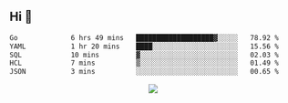 ## Hi 👋

<!--START_SECTION:waka-->

```txt
Go             6 hrs 49 mins   ███████████████████▓░░░░░   78.92 %
YAML           1 hr 20 mins    ████░░░░░░░░░░░░░░░░░░░░░   15.56 %
SQL            10 mins         ▓░░░░░░░░░░░░░░░░░░░░░░░░   02.03 %
HCL            7 mins          ▒░░░░░░░░░░░░░░░░░░░░░░░░   01.49 %
JSON           3 mins          ░░░░░░░░░░░░░░░░░░░░░░░░░   00.65 %
```

<!--END_SECTION:waka-->

<p align="center">
  <a href="https://wakatime.com/@d93f0e24-e3ad-4f8d-9b8b-385bab9124f6">
    <img src="https://wakatime.com/badge/user/d93f0e24-e3ad-4f8d-9b8b-385bab9124f6.svg" />
  </a>
</p>
